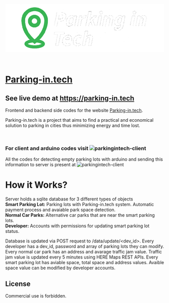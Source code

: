 <p align="center" style="background:white;">
<img align="center" src="https://github.com/ArdaBakici/parkingintech/blob/main/static/logo.png" width=414 height=152>  
</p>

<br>

# **<a href="https://parking-in.tech/">Parking-in.tech</a>**

## See live demo at https://parking-in.tech

Frontend and backend side codes for the website <a href="https://parking-in.tech/">Parking-in.tech</a>.

Parking-in.tech is a project that aims to find a practical and economical solution
to parking in cities thus minimizing energy and time lost.

<br>

### For client and arduino codes visit ![parkingintech-client](https://github.com/ArdaBakici/parkingintech-client/)

All the codes for detecting empty parking lots with arduino and sending this information to server is present at ![parkingintech-client](https://github.com/ArdaBakici/parkingintech-client/)

# How it Works? 
Server holds a sqlite database for 3 different types of objects  
**Smart Parking Lot:** Parking lots with Parking-in.tech system. Automatic payment process and avaiable park space detection.  
**Normal Car Parks:** Alternative car parks that are near the smart parking lots.  
**Developer:** Accounts with permissions for updating smart parking lot status.  

Database is updated via POST request to /data/update/<dev_id>. Every developer has a dev_id, password and array of parking lots they can modify.
Every normal car park has an address and avarage traffic jam value. Traffic jam value is updated every 5 minutes using HERE Maps REST APIs.
Every smart parking lot has aviable space, total space and address values. Avaible space value can be modified by developer accounts.

License
---
Commercial use is forbidden.
